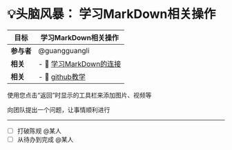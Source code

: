 # 💡头脑风暴： 学习MarkDown相关操作

| **目标**  | 学习MarkDown相关操作              |
| ------- | ----------------------- |
| **参与者** | @guangguangli              |
| **相关**  | - 🔗 [学习MarkDown的连接](https://cloud.tencent.com/developer/article/1398868) |
| **相关**  | - 🔗 [github教学](https://github.com/Youchien/markdown-syntax) |

使用您点击“返回”时显示的工具栏来添加图片、视频等

向团队提出一个问题，让事情顺利进行

----------

- [ ] 打破陈规 @某人
- [ ] 从待办到完成 @某人
